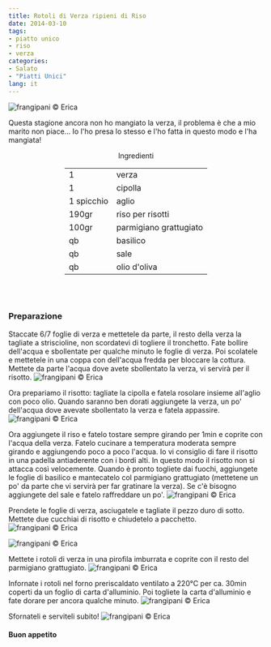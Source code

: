 ```yaml
---
title: Rotoli di Verza ripieni di Riso
date: 2014-03-10
tags:
- piatto unico
- riso
- verza
categories:
- Salato
- "Piatti Unici"
lang: it
---
```

![](header.jpg "frangipani © Erica")

Questa stagione ancora non ho mangiato la verza, il problema è che a mio marito non piace... Io l'ho presa lo stesso e l'ho fatta in questo modo e l'ha mangiata!

<div id="wrapper" style="text-align: center">
  <div id="yourdiv" style="display: inline-block;">
    <div class="ingredients">
      <div class="ingredients-title">Ingredienti</div>
      <table>
        <tbody>
          <tr>
            <td>1</td>
            <td>verza</td>
          </tr>
          <tr>
            <td>1</td>
            <td>cipolla</td>
          </tr>
          <tr>
            <td>1 spicchio</td>
            <td>aglio</td>
          </tr>
          <tr>
            <td>190gr</td>
            <td>riso per risotti</td>
          </tr>
          <tr>
            <td>100gr</td>
            <td>parmigiano grattugiato</td>
          </tr>
          <tr>
            <td>qb</td>
            <td>basilico</td>
          </tr>
          <tr>
            <td>qb</td>
            <td>sale</td>
          </tr>
          <tr>
            <td>qb</td>
            <td>olio d'oliva</td>      
          </tr>
        </tbody>
      </table>
      <br></br>
    </div>
  </div>
</div>


<h3>
  <font color="grey">
    <i class="fa fa-cogs"></i>
  </font> Preparazione
</h3>

Staccate 6/7 foglie di verza e mettetele da parte, il resto della verza la tagliate a striscioline, non scordatevi di togliere il tronchetto.
Fate bollire dell'acqua e sbollentate per qualche minuto le foglie di verza. Poi scolatele e mettetele in una coppa con dell'acqua fredda per bloccare la cottura. Mettete da parte l'acqua dove avete sbollentato la verza, vi servirà per il risotto.
![](foglie.jpg "frangipani © Erica")

Ora prepariamo il risotto: tagliate la cipolla e fatela rosolare insieme all'aglio con poco olio. Quando saranno ben dorati aggiungete la verza, un po' dell'acqua dove avevate sbollentato la verza e fatela appassire.
![](verza.jpg "frangipani © Erica")

Ora aggiungete il riso e fatelo tostare sempre girando per 1min e coprite con l'acqua della verza. Fatelo cucinare a temperatura moderata sempre girando e aggiungendo poco a poco l'acqua. Io vi consiglio di fare il risotto in una padella antiaderente con i bordi alti. In questo modo il risotto non si attacca così velocemente. Quando è pronto togliete dai fuochi, aggiungete le foglie di basilico e mantecatelo col parmigiano grattugiato (mettetene un po' da parte che vi servirà per far gratinare la verza). Se c'è bisogno aggiungete del sale e fatelo raffreddare un po'.
![](risotto.jpg "frangipani © Erica")

Prendete le foglie di verza, asciugatele e tagliate il pezzo duro di sotto. Mettete due cucchiai di risotto e chiudetelo a pacchetto.
![](arrotolare.jpg "frangipani © Erica")

![](arrotolati.jpg "frangipani © Erica")

Mettete i rotoli di verza in una pirofila imburrata e coprite con il resto del parmigiano grattugiato.
![](pirofila.jpg "frangipani © Erica")

Infornate i rotoli nel forno preriscaldato ventilato a 220°C per ca. 30min coperti da un foglio di carta d'alluminio. Poi togliete la carta d'alluminio e fate dorare per ancora qualche minuto.
![](sfornati.jpg "frangipani © Erica")

Sfornateli e serviteli subito!
![](risultato.jpg "frangipani © Erica")



<h4>Buon appetito
  <font color="red">
    <i class="fa fa-smile-o"></i>
  </font>
</h4>